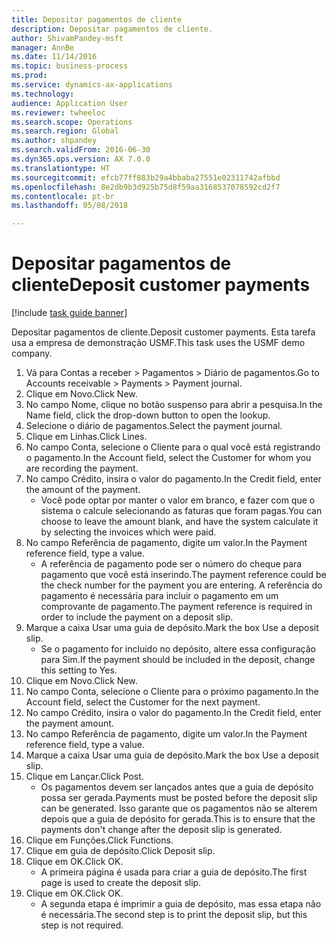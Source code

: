 ```yaml
--- 
title: Depositar pagamentos de cliente
description: Depositar pagamentos de cliente.
author: ShivamPandey-msft
manager: AnnBe
ms.date: 11/14/2016
ms.topic: business-process
ms.prod: 
ms.service: dynamics-ax-applications
ms.technology: 
audience: Application User
ms.reviewer: twheeloc
ms.search.scope: Operations
ms.search.region: Global
ms.author: shpandey
ms.search.validFrom: 2016-06-30
ms.dyn365.ops.version: AX 7.0.0
ms.translationtype: HT
ms.sourcegitcommit: efcb77ff883b29a4bbaba27551e02311742afbbd
ms.openlocfilehash: 8e2db9b3d925b75d8f59aa3168537078592cd2f7
ms.contentlocale: pt-br
ms.lasthandoff: 05/08/2018

---
```

# <a name="deposit-customer-payments"></a><span data-ttu-id="09d71-103">Depositar pagamentos de cliente</span><span class="sxs-lookup"><span data-stu-id="09d71-103">Deposit customer payments</span></span>

[!include [task guide banner](../../includes/task-guide-banner.md)]

<span data-ttu-id="09d71-104">Depositar pagamentos de cliente.</span><span class="sxs-lookup"><span data-stu-id="09d71-104">Deposit customer payments.</span></span> <span data-ttu-id="09d71-105">Esta tarefa usa a empresa de demonstração USMF.</span><span class="sxs-lookup"><span data-stu-id="09d71-105">This task uses the USMF demo company.</span></span>

1. <span data-ttu-id="09d71-106">Vá para Contas a receber > Pagamentos > Diário de pagamentos.</span><span class="sxs-lookup"><span data-stu-id="09d71-106">Go to Accounts receivable > Payments > Payment journal.</span></span>
2. <span data-ttu-id="09d71-107">Clique em Novo.</span><span class="sxs-lookup"><span data-stu-id="09d71-107">Click New.</span></span>
3. <span data-ttu-id="09d71-108">No campo Nome, clique no botão suspenso para abrir a pesquisa.</span><span class="sxs-lookup"><span data-stu-id="09d71-108">In the Name field, click the drop-down button to open the lookup.</span></span>
4. <span data-ttu-id="09d71-109">Selecione o diário de pagamentos.</span><span class="sxs-lookup"><span data-stu-id="09d71-109">Select the payment journal.</span></span> 
5. <span data-ttu-id="09d71-110">Clique em Linhas.</span><span class="sxs-lookup"><span data-stu-id="09d71-110">Click Lines.</span></span>
6. <span data-ttu-id="09d71-111">No campo Conta, selecione o Cliente para o qual você está registrando o pagamento.</span><span class="sxs-lookup"><span data-stu-id="09d71-111">In the Account field, select the Customer for whom you are recording the payment.</span></span>
7. <span data-ttu-id="09d71-112">No campo Crédito, insira o valor do pagamento.</span><span class="sxs-lookup"><span data-stu-id="09d71-112">In the Credit field, enter the amount of the payment.</span></span>
    * <span data-ttu-id="09d71-113">Você pode optar por manter o valor em branco, e fazer com que o sistema o calcule selecionando as faturas que foram pagas.</span><span class="sxs-lookup"><span data-stu-id="09d71-113">You can choose to leave the amount blank, and have the system calculate it by selecting the invoices which were paid.</span></span>  
8. <span data-ttu-id="09d71-114">No campo Referência de pagamento, digite um valor.</span><span class="sxs-lookup"><span data-stu-id="09d71-114">In the Payment reference field, type a value.</span></span>
    * <span data-ttu-id="09d71-115">A referência de pagamento pode ser o número do cheque para pagamento que você está inserindo.</span><span class="sxs-lookup"><span data-stu-id="09d71-115">The payment reference could be the check number for the payment you are entering.</span></span> <span data-ttu-id="09d71-116">A referência do pagamento é necessária para incluir o pagamento em um comprovante de pagamento.</span><span class="sxs-lookup"><span data-stu-id="09d71-116">The payment reference is required in order to include the payment on a deposit slip.</span></span>  
9. <span data-ttu-id="09d71-117">Marque a caixa Usar uma guia de depósito.</span><span class="sxs-lookup"><span data-stu-id="09d71-117">Mark the box Use a deposit slip.</span></span>
    * <span data-ttu-id="09d71-118">Se o pagamento for incluído no depósito, altere essa configuração para Sim.</span><span class="sxs-lookup"><span data-stu-id="09d71-118">If the payment should be included in the deposit, change this setting to Yes.</span></span>  
10. <span data-ttu-id="09d71-119">Clique em Novo.</span><span class="sxs-lookup"><span data-stu-id="09d71-119">Click New.</span></span>
11. <span data-ttu-id="09d71-120">No campo Conta, selecione o Cliente para o próximo pagamento.</span><span class="sxs-lookup"><span data-stu-id="09d71-120">In the Account field, select the Customer for the next payment.</span></span>
12. <span data-ttu-id="09d71-121">No campo Crédito, insira o valor do pagamento.</span><span class="sxs-lookup"><span data-stu-id="09d71-121">In the Credit field, enter the payment amount.</span></span>
13. <span data-ttu-id="09d71-122">No campo Referência de pagamento, digite um valor.</span><span class="sxs-lookup"><span data-stu-id="09d71-122">In the Payment reference field, type a value.</span></span>
14. <span data-ttu-id="09d71-123">Marque a caixa Usar uma guia de depósito.</span><span class="sxs-lookup"><span data-stu-id="09d71-123">Mark the box Use a deposit slip.</span></span>
15. <span data-ttu-id="09d71-124">Clique em Lançar.</span><span class="sxs-lookup"><span data-stu-id="09d71-124">Click Post.</span></span>
    * <span data-ttu-id="09d71-125">Os pagamentos devem ser lançados antes que a guia de depósito possa ser gerada.</span><span class="sxs-lookup"><span data-stu-id="09d71-125">Payments must be posted before the deposit slip can be generated.</span></span> <span data-ttu-id="09d71-126">Isso garante que os pagamentos não se alterem depois que a guia de depósito for gerada.</span><span class="sxs-lookup"><span data-stu-id="09d71-126">This is to ensure that the payments don't change after the deposit slip is generated.</span></span>  
16. <span data-ttu-id="09d71-127">Clique em Funções.</span><span class="sxs-lookup"><span data-stu-id="09d71-127">Click Functions.</span></span>
17. <span data-ttu-id="09d71-128">Clique em guia de depósito.</span><span class="sxs-lookup"><span data-stu-id="09d71-128">Click Deposit slip.</span></span>
18. <span data-ttu-id="09d71-129">Clique em OK.</span><span class="sxs-lookup"><span data-stu-id="09d71-129">Click OK.</span></span>
    * <span data-ttu-id="09d71-130">A primeira página é usada para criar a guia de depósito.</span><span class="sxs-lookup"><span data-stu-id="09d71-130">The first page is used to create the deposit slip.</span></span>  
19. <span data-ttu-id="09d71-131">Clique em OK.</span><span class="sxs-lookup"><span data-stu-id="09d71-131">Click OK.</span></span>
    * <span data-ttu-id="09d71-132">A segunda etapa é imprimir a guia de depósito, mas essa etapa não é necessária.</span><span class="sxs-lookup"><span data-stu-id="09d71-132">The second step is to print the deposit slip, but this step is not required.</span></span>  


